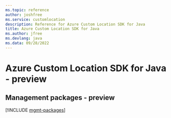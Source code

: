 ```yaml
---
ms.topic: reference
author: joshfree
ms.service: customlocation
description: Reference for Azure Custom Location SDK for Java
title: Azure Custom Location SDK for Java
ms.author: jfree
ms.devlang: java
ms.data: 09/28/2022
---
```

# Azure Custom Location SDK for Java - preview

## Management packages - preview
[!INCLUDE [mgmt-packages](custom-location-mgmt-index.md)]